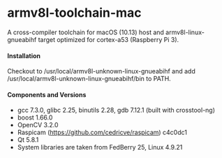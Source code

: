 # armv8l-toolchain-mac
A cross-compiler toolchain for macOS (10.13) host and armv8l-linux-gnueabihf target optimized for cortex-a53 (Raspberry Pi 3).

#### Installation
Checkout to /usr/local/armv8l-unknown-linux-gnueabihf and add /usr/local/armv8l-unknown-linux-gnueabihf/bin to PATH.

#### Components and Versions
* gcc 7.3.0, glibc 2.25, binutils 2.28, gdb 7.12.1 (built with crosstool-ng)
* boost 1.66.0
* OpenCV 3.2.0
* Raspicam (https://github.com/cedricve/raspicam) c4c0dc1
* Qt 5.8.1
* System libraries are taken from FedBerry 25, Linux 4.9.21

